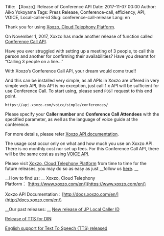 Title: 【Xoxzo】Release of Conference API
Date: 2017-11-07 00:00
Author: Aiko Yokoyama
Tags: Press Release, Conference-call, efficiency, API, VOICE, Local-caller-id
Slug: conference-call-release
Lang: en

Thank you for using [Xoxzo, Cloud Telephony Platform](https://www.xoxzo.com/en/).

On November 1, 2017, Xoxzo has made another release of function called [Conference Call API](https://www.xoxzo.com/en/about/voice-api/).

Have you ever struggled with setting up a meeting of 3 people, to call this person and another for confirming their availabilities? Have you dreamt for “Calling 3 people on a line…”

With Xoxzo’s Conference Call API, your dream would come true!!

And this can be installed very simple, as all APIs in Xoxzo are offered in very simple web API, this API is no exception, just call 1 x API will be sufficient for use Conference Call. To start using, please send `POST` request to this end point.

```https://api.xoxzo.com/voice/simple/conferences/ ```

Please specify your __Caller number__ and __Conference Call Attendees__ with the specified parameter, as well as the language of voice guide at the conference.

For more details, please refer [Xoxzo API documentation](http://docs.xoxzo.com/en/voice.html#simple-conference-api).

The usage cost occur only on what and how much you use on Xoxzo API. There is no monthly cost nor set up fees. For this Conference Call API, there will be the same cost as using [VOICE API](http://docs.xoxzo.com/en/voice.html).

Please visit [Xoxzo, Cloud Telephony Platform](https://www.xoxzo.com/en/) from time to time for the future releases, you may do so as easy as just __follow us [here](https://twitter.com/xoxzotelephony). __



__How to find us: __
Xoxzo, Cloud Telephony Platform： [https://www.xoxzo.com/en/](https://www.xoxzo.com/en/)

Xoxzo API Documentation：[http://docs.xoxzo.com/en/](http://docs.xoxzo.com/en/)

__Our past releases: __
[New release of JP Local Caller ID](https://blog.xoxzo.com/2017/08/23/jp-local-caller-id/)

[Release of TTS for DIN](https://blog.xoxzo.com/2017/05/24/text-to-speech-for-din/)

[English support for Text To Speech (TTS) released](https://blog.xoxzo.com/2017/03/22/tts-en-release/)
